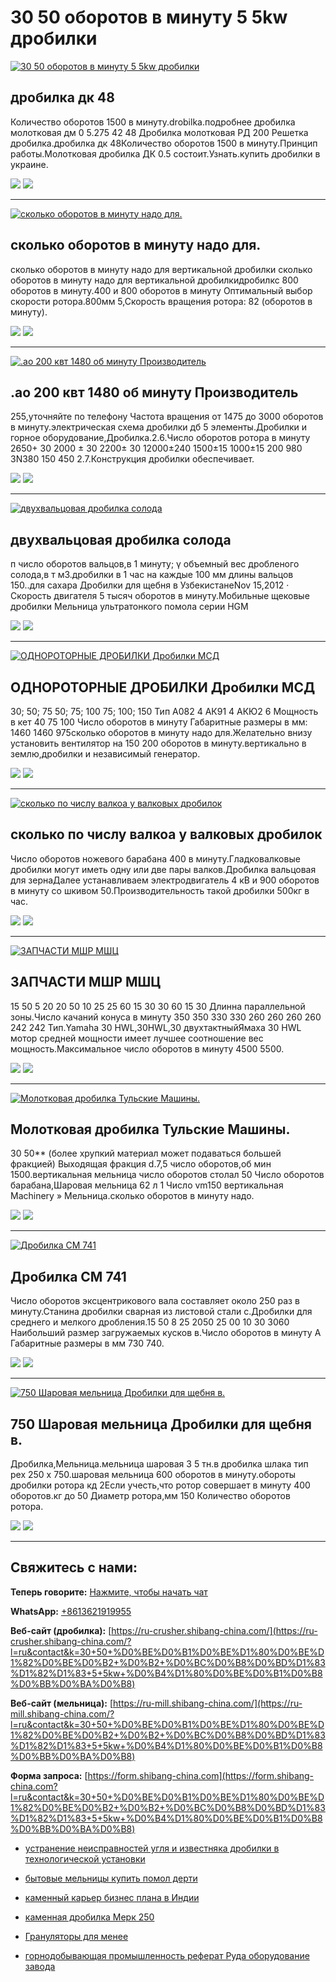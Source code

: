 # 30 50 оборотов в минуту 5 5kw дробилки

<a href="https://swt.shibang-china.com/?l=ru&img&k=30+50+%D0%BE%D0%B1%D0%BE%D1%80%D0%BE%D1%82%D0%BE%D0%B2+%D0%B2+%D0%BC%D0%B8%D0%BD%D1%83%D1%82%D1%83+5+5kw+%D0%B4%D1%80%D0%BE%D0%B1%D0%B8%D0%BB%D0%BA%D0%B8" target="_blank">![30 50 оборотов в минуту 5 5kw дробилки](http://static.shibang-china.com/all-800x300/1178.jpg)</a>

## дробилка дк 48
Количество оборотов 1500 в минуту.drobilka.подробнее дробилка молотковая дм 0 5.275 42 48 Дробилка молотковая РД 200 Решетка дробилка.дробилка дк 48Количество оборотов 1500 в минуту.Принцип работы.Молотковая дробилка ДК 0.5 состоит.Узнать.купить дробилки в украине.


<a href="https://whatsapp.shibangsoft.com/WhatsApp.php" target="_blank" title="WhatsApp">![](http://static.shibang-china.com/icon/whatsapp.png)</a> <a href="https://swt.shibang-china.com/?l=ru&icon&k=30+50+%D0%BE%D0%B1%D0%BE%D1%80%D0%BE%D1%82%D0%BE%D0%B2+%D0%B2+%D0%BC%D0%B8%D0%BD%D1%83%D1%82%D1%83+5+5kw+%D0%B4%D1%80%D0%BE%D0%B1%D0%B8%D0%BB%D0%BA%D0%B8" target="_blank">![](http://static.shibang-china.com/icon/chat-ru.png)</a>

---

<a href="https://swt.shibang-china.com/?l=ru&img&k=30+50+%D0%BE%D0%B1%D0%BE%D1%80%D0%BE%D1%82%D0%BE%D0%B2+%D0%B2+%D0%BC%D0%B8%D0%BD%D1%83%D1%82%D1%83+5+5kw+%D0%B4%D1%80%D0%BE%D0%B1%D0%B8%D0%BB%D0%BA%D0%B8" target="_blank">![сколько оборотов в минуту надо для.](http://static.shibang-china.com/all-800x300/820.jpg)</a>

## сколько оборотов в минуту надо для.
сколько оборотов в минуту надо для вертикальной дробилки сколько оборотов в минуту надо для вертикальной дробилкидробилкс 800 оборотов в минуту.400 и 800 оборотов в минуту Оптимальный выбор скорости ротора.800мм 5,Скорость вращения ротора: 82 (оборотов в минуту).


<a href="https://whatsapp.shibangsoft.com/WhatsApp.php" target="_blank" title="WhatsApp">![](http://static.shibang-china.com/icon/whatsapp.png)</a> <a href="https://swt.shibang-china.com/?l=ru&icon&k=30+50+%D0%BE%D0%B1%D0%BE%D1%80%D0%BE%D1%82%D0%BE%D0%B2+%D0%B2+%D0%BC%D0%B8%D0%BD%D1%83%D1%82%D1%83+5+5kw+%D0%B4%D1%80%D0%BE%D0%B1%D0%B8%D0%BB%D0%BA%D0%B8" target="_blank">![](http://static.shibang-china.com/icon/chat-ru.png)</a>

---

<a href="https://swt.shibang-china.com/?l=ru&img&k=30+50+%D0%BE%D0%B1%D0%BE%D1%80%D0%BE%D1%82%D0%BE%D0%B2+%D0%B2+%D0%BC%D0%B8%D0%BD%D1%83%D1%82%D1%83+5+5kw+%D0%B4%D1%80%D0%BE%D0%B1%D0%B8%D0%BB%D0%BA%D0%B8" target="_blank">![.ао 200 квт 1480 об минуту Производитель](http://static.shibang-china.com/all-800x300/598.jpg)</a>

## .ао 200 квт 1480 об минуту Производитель
255,уточняйте по телефону Частота вращения от 1475 до 3000 оборотов в минуту.электрическая схема дробилки дб 5 элементы.Дробилки и горное оборудование,Дробилка.2.6.Число оборотов ротора в минуту 2650+ 30 2000 ± 30 2200± 30 12000±240 1500±15 1000±15 200 980 3N380 150 450 2.7.Конструкция дробилки обеспечивает.


<a href="https://whatsapp.shibangsoft.com/WhatsApp.php" target="_blank" title="WhatsApp">![](http://static.shibang-china.com/icon/whatsapp.png)</a> <a href="https://swt.shibang-china.com/?l=ru&icon&k=30+50+%D0%BE%D0%B1%D0%BE%D1%80%D0%BE%D1%82%D0%BE%D0%B2+%D0%B2+%D0%BC%D0%B8%D0%BD%D1%83%D1%82%D1%83+5+5kw+%D0%B4%D1%80%D0%BE%D0%B1%D0%B8%D0%BB%D0%BA%D0%B8" target="_blank">![](http://static.shibang-china.com/icon/chat-ru.png)</a>

---

<a href="https://swt.shibang-china.com/?l=ru&img&k=30+50+%D0%BE%D0%B1%D0%BE%D1%80%D0%BE%D1%82%D0%BE%D0%B2+%D0%B2+%D0%BC%D0%B8%D0%BD%D1%83%D1%82%D1%83+5+5kw+%D0%B4%D1%80%D0%BE%D0%B1%D0%B8%D0%BB%D0%BA%D0%B8" target="_blank">![двухвальцовая дробилка солода](http://static.shibang-china.com/all-800x300/385.jpg)</a>

## двухвальцовая дробилка солода
п число оборотов вальцов,в 1 минуту; γ объемный вес дробленого солода,в т м3.дробилки в 1 час на каждые 100 мм длины вальцов 150..для сахара Дробилки для щебня в УзбекистанеNov 15,2012 · Скорость двигателя 5 тысяч оборотов в минуту.Мобильные щековые дробилки Мельница ультратонкого помола серии HGM


<a href="https://whatsapp.shibangsoft.com/WhatsApp.php" target="_blank" title="WhatsApp">![](http://static.shibang-china.com/icon/whatsapp.png)</a> <a href="https://swt.shibang-china.com/?l=ru&icon&k=30+50+%D0%BE%D0%B1%D0%BE%D1%80%D0%BE%D1%82%D0%BE%D0%B2+%D0%B2+%D0%BC%D0%B8%D0%BD%D1%83%D1%82%D1%83+5+5kw+%D0%B4%D1%80%D0%BE%D0%B1%D0%B8%D0%BB%D0%BA%D0%B8" target="_blank">![](http://static.shibang-china.com/icon/chat-ru.png)</a>

---

<a href="https://swt.shibang-china.com/?l=ru&img&k=30+50+%D0%BE%D0%B1%D0%BE%D1%80%D0%BE%D1%82%D0%BE%D0%B2+%D0%B2+%D0%BC%D0%B8%D0%BD%D1%83%D1%82%D1%83+5+5kw+%D0%B4%D1%80%D0%BE%D0%B1%D0%B8%D0%BB%D0%BA%D0%B8" target="_blank">![ОДНОРОТОРНЫЕ ДРОБИЛКИ Дробилки МСД](http://static.shibang-china.com/all-800x300/1064.jpg)</a>

## ОДНОРОТОРНЫЕ ДРОБИЛКИ Дробилки МСД
30; 50; 75 50; 75; 100 75; 100; 150 Тип А082 4 АК91 4 АКЮ2 6 Мощность в кет 40 75 100 Число оборотов в минуту Габаритные размеры в мм: 1460 1460 975сколько оборотов в минуту надо для.Желательно внизу установить вентилятор на 150 200 оборотов в минуту.вертикально в землю,дробилки и независимый генератор.


<a href="https://whatsapp.shibangsoft.com/WhatsApp.php" target="_blank" title="WhatsApp">![](http://static.shibang-china.com/icon/whatsapp.png)</a> <a href="https://swt.shibang-china.com/?l=ru&icon&k=30+50+%D0%BE%D0%B1%D0%BE%D1%80%D0%BE%D1%82%D0%BE%D0%B2+%D0%B2+%D0%BC%D0%B8%D0%BD%D1%83%D1%82%D1%83+5+5kw+%D0%B4%D1%80%D0%BE%D0%B1%D0%B8%D0%BB%D0%BA%D0%B8" target="_blank">![](http://static.shibang-china.com/icon/chat-ru.png)</a>

---

<a href="https://swt.shibang-china.com/?l=ru&img&k=30+50+%D0%BE%D0%B1%D0%BE%D1%80%D0%BE%D1%82%D0%BE%D0%B2+%D0%B2+%D0%BC%D0%B8%D0%BD%D1%83%D1%82%D1%83+5+5kw+%D0%B4%D1%80%D0%BE%D0%B1%D0%B8%D0%BB%D0%BA%D0%B8" target="_blank">![сколько по числу валкоа у валковых дробилок](http://static.shibang-china.com/all-800x300/1528.jpg)</a>

## сколько по числу валкоа у валковых дробилок
Число оборотов ножевого барабана 400 в минуту.Гладковалковые дробилки могут иметь одну или две пары валков.Дробилка вальцовая для зернаДалее устанавливаем электродвигатель 4 кВ и 900 оборотов в минуту со шкивом 50.Производительность такой дробилки 500кг в час.


<a href="https://whatsapp.shibangsoft.com/WhatsApp.php" target="_blank" title="WhatsApp">![](http://static.shibang-china.com/icon/whatsapp.png)</a> <a href="https://swt.shibang-china.com/?l=ru&icon&k=30+50+%D0%BE%D0%B1%D0%BE%D1%80%D0%BE%D1%82%D0%BE%D0%B2+%D0%B2+%D0%BC%D0%B8%D0%BD%D1%83%D1%82%D1%83+5+5kw+%D0%B4%D1%80%D0%BE%D0%B1%D0%B8%D0%BB%D0%BA%D0%B8" target="_blank">![](http://static.shibang-china.com/icon/chat-ru.png)</a>

---

<a href="https://swt.shibang-china.com/?l=ru&img&k=30+50+%D0%BE%D0%B1%D0%BE%D1%80%D0%BE%D1%82%D0%BE%D0%B2+%D0%B2+%D0%BC%D0%B8%D0%BD%D1%83%D1%82%D1%83+5+5kw+%D0%B4%D1%80%D0%BE%D0%B1%D0%B8%D0%BB%D0%BA%D0%B8" target="_blank">![ЗАПЧАСТИ МШР МШЦ](http://static.shibang-china.com/all-800x300/542.jpg)</a>

## ЗАПЧАСТИ МШР МШЦ
15 50 5 20 20 50 10 25 25 60 15 30 30 60 15 30 Длинна параллельной зоны.Число качаний конуса в минуту 350 350 330 330 260 260 260 260 242 242 Тип.Yamaha 30 HWL,30HWL,30 двухтактныйЯмаха 30 HWL мотор средней мощности имеет лучшее соотношение вес мощность.Максимальное число оборотов в минуту 4500 5500.


<a href="https://whatsapp.shibangsoft.com/WhatsApp.php" target="_blank" title="WhatsApp">![](http://static.shibang-china.com/icon/whatsapp.png)</a> <a href="https://swt.shibang-china.com/?l=ru&icon&k=30+50+%D0%BE%D0%B1%D0%BE%D1%80%D0%BE%D1%82%D0%BE%D0%B2+%D0%B2+%D0%BC%D0%B8%D0%BD%D1%83%D1%82%D1%83+5+5kw+%D0%B4%D1%80%D0%BE%D0%B1%D0%B8%D0%BB%D0%BA%D0%B8" target="_blank">![](http://static.shibang-china.com/icon/chat-ru.png)</a>

---

<a href="https://swt.shibang-china.com/?l=ru&img&k=30+50+%D0%BE%D0%B1%D0%BE%D1%80%D0%BE%D1%82%D0%BE%D0%B2+%D0%B2+%D0%BC%D0%B8%D0%BD%D1%83%D1%82%D1%83+5+5kw+%D0%B4%D1%80%D0%BE%D0%B1%D0%B8%D0%BB%D0%BA%D0%B8" target="_blank">![Молотковая дробилка Тульские Машины.](http://static.shibang-china.com/all-800x300/340.jpg)</a>

## Молотковая дробилка Тульские Машины.
30 50** (более хрупкий материал может подаваться большей фракцией) Выходящая фракция d.7,5 число оборотов,об мин 1500.вертикальная мельница число оборотов столал 50 Число оборотов барабана,Шаровая мельница 62 л 1 Число vm150 вертикальная Machinery » Мельница.сколько оборотов в минуту надо.


<a href="https://whatsapp.shibangsoft.com/WhatsApp.php" target="_blank" title="WhatsApp">![](http://static.shibang-china.com/icon/whatsapp.png)</a> <a href="https://swt.shibang-china.com/?l=ru&icon&k=30+50+%D0%BE%D0%B1%D0%BE%D1%80%D0%BE%D1%82%D0%BE%D0%B2+%D0%B2+%D0%BC%D0%B8%D0%BD%D1%83%D1%82%D1%83+5+5kw+%D0%B4%D1%80%D0%BE%D0%B1%D0%B8%D0%BB%D0%BA%D0%B8" target="_blank">![](http://static.shibang-china.com/icon/chat-ru.png)</a>

---

<a href="https://swt.shibang-china.com/?l=ru&img&k=30+50+%D0%BE%D0%B1%D0%BE%D1%80%D0%BE%D1%82%D0%BE%D0%B2+%D0%B2+%D0%BC%D0%B8%D0%BD%D1%83%D1%82%D1%83+5+5kw+%D0%B4%D1%80%D0%BE%D0%B1%D0%B8%D0%BB%D0%BA%D0%B8" target="_blank">![Дробилка СМ 741](http://static.shibang-china.com/all-800x300/1143.jpg)</a>

## Дробилка СМ 741
Число оборотов эксцентрикового вала составляет около 250 раз в минуту.Станина дробилки сварная из листовой стали с.Дробилки для среднего и мелкого дробления.15 50 8 25 2050 25 00 10 30 3060 Наибольший размер загружаемых ку­сков в.Число оборотов в минуту А Габаритные размеры в мм 730 740.


<a href="https://whatsapp.shibangsoft.com/WhatsApp.php" target="_blank" title="WhatsApp">![](http://static.shibang-china.com/icon/whatsapp.png)</a> <a href="https://swt.shibang-china.com/?l=ru&icon&k=30+50+%D0%BE%D0%B1%D0%BE%D1%80%D0%BE%D1%82%D0%BE%D0%B2+%D0%B2+%D0%BC%D0%B8%D0%BD%D1%83%D1%82%D1%83+5+5kw+%D0%B4%D1%80%D0%BE%D0%B1%D0%B8%D0%BB%D0%BA%D0%B8" target="_blank">![](http://static.shibang-china.com/icon/chat-ru.png)</a>

---

<a href="https://swt.shibang-china.com/?l=ru&img&k=30+50+%D0%BE%D0%B1%D0%BE%D1%80%D0%BE%D1%82%D0%BE%D0%B2+%D0%B2+%D0%BC%D0%B8%D0%BD%D1%83%D1%82%D1%83+5+5kw+%D0%B4%D1%80%D0%BE%D0%B1%D0%B8%D0%BB%D0%BA%D0%B8" target="_blank">![750 Шаровая мельница Дробилки для щебня в.](http://static.shibang-china.com/all-800x300/854.jpg)</a>

## 750 Шаровая мельница Дробилки для щебня в.
Дробилка,Мельница.мельница шаровая 3 5 тн.в дробилка шлака тип рех 250 х 750.шаровая мельница 600 оборотов в минуту.обороты дробилки ротора кд 2Если учесть,что ротор совершает в минуту 400 оборотов.кг до 50 Диаметр ротора,мм 150 Количество оборотов ротора.


<a href="https://whatsapp.shibangsoft.com/WhatsApp.php" target="_blank" title="WhatsApp">![](http://static.shibang-china.com/icon/whatsapp.png)</a> <a href="https://swt.shibang-china.com/?l=ru&icon&k=30+50+%D0%BE%D0%B1%D0%BE%D1%80%D0%BE%D1%82%D0%BE%D0%B2+%D0%B2+%D0%BC%D0%B8%D0%BD%D1%83%D1%82%D1%83+5+5kw+%D0%B4%D1%80%D0%BE%D0%B1%D0%B8%D0%BB%D0%BA%D0%B8" target="_blank">![](http://static.shibang-china.com/icon/chat-ru.png)</a>

---
## Свяжитесь с нами:

**Теперь говорите:** [Нажмите, чтобы начать чат](https://swt.shibang-china.com?l=ru&contact&k=30+50+%D0%BE%D0%B1%D0%BE%D1%80%D0%BE%D1%82%D0%BE%D0%B2+%D0%B2+%D0%BC%D0%B8%D0%BD%D1%83%D1%82%D1%83+5+5kw+%D0%B4%D1%80%D0%BE%D0%B1%D0%B8%D0%BB%D0%BA%D0%B8)

**WhatsApp:**  [+8613621919955](https://whatsapp.shibangsoft.com/WhatsApp.php)

**Веб-сайт (дробилка):** [https://ru-crusher.shibang-china.com/](https://ru-crusher.shibang-china.com/?l=ru&contact&k=30+50+%D0%BE%D0%B1%D0%BE%D1%80%D0%BE%D1%82%D0%BE%D0%B2+%D0%B2+%D0%BC%D0%B8%D0%BD%D1%83%D1%82%D1%83+5+5kw+%D0%B4%D1%80%D0%BE%D0%B1%D0%B8%D0%BB%D0%BA%D0%B8)

**Веб-сайт (мельница):** [https://ru-mill.shibang-china.com/](https://ru-mill.shibang-china.com/?l=ru&contact&k=30+50+%D0%BE%D0%B1%D0%BE%D1%80%D0%BE%D1%82%D0%BE%D0%B2+%D0%B2+%D0%BC%D0%B8%D0%BD%D1%83%D1%82%D1%83+5+5kw+%D0%B4%D1%80%D0%BE%D0%B1%D0%B8%D0%BB%D0%BA%D0%B8)

**Форма запроса:** [https://form.shibang-china.com](https://form.shibang-china.com?l=ru&contact&k=30+50+%D0%BE%D0%B1%D0%BE%D1%80%D0%BE%D1%82%D0%BE%D0%B2+%D0%B2+%D0%BC%D0%B8%D0%BD%D1%83%D1%82%D1%83+5+5kw+%D0%B4%D1%80%D0%BE%D0%B1%D0%B8%D0%BB%D0%BA%D0%B8)

* [устранение неисправностей угля и известняка дробилки в технологической установки](../92/%D1%83%D1%81%D1%82%D1%80%D0%B0%D0%BD%D0%B5%D0%BD%D0%B8%D0%B5%20%D0%BD%D0%B5%D0%B8%D1%81%D0%BF%D1%80%D0%B0%D0%B2%D0%BD%D0%BE%D1%81%D1%82%D0%B5%D0%B9%20%D1%83%D0%B3%D0%BB%D1%8F%20%D0%B8%20%D0%B8%D0%B7%D0%B2%D0%B5%D1%81%D1%82%D0%BD%D1%8F%D0%BA%D0%B0%20%D0%B4%D1%80%D0%BE%D0%B1%D0%B8%D0%BB%D0%BA%D0%B8%20%D0%B2%20%D1%82%D0%B5%D1%85%D0%BD%D0%BE%D0%BB%D0%BE%D0%B3%D0%B8%D1%87%D0%B5%D1%81%D0%BA%D0%BE%D0%B9%20%D1%83%D1%81%D1%82%D0%B0%D0%BD%D0%BE%D0%B2%D0%BA%D0%B8.md)

* [бытовые мельницы купить помол дерти](../92/%D0%B1%D1%8B%D1%82%D0%BE%D0%B2%D1%8B%D0%B5%20%D0%BC%D0%B5%D0%BB%D1%8C%D0%BD%D0%B8%D1%86%D1%8B%20%D0%BA%D1%83%D0%BF%D0%B8%D1%82%D1%8C%20%D0%BF%D0%BE%D0%BC%D0%BE%D0%BB%20%D0%B4%D0%B5%D1%80%D1%82%D0%B8.md)

* [каменный карьер бизнес плана в Индии](../94/%D0%BA%D0%B0%D0%BC%D0%B5%D0%BD%D0%BD%D1%8B%D0%B9%20%D0%BA%D0%B0%D1%80%D1%8C%D0%B5%D1%80%20%D0%B1%D0%B8%D0%B7%D0%BD%D0%B5%D1%81%20%D0%BF%D0%BB%D0%B0%D0%BD%D0%B0%20%D0%B2%20%D0%98%D0%BD%D0%B4%D0%B8%D0%B8.md)

* [каменная дробилка Мерк 250](../92/%D0%BA%D0%B0%D0%BC%D0%B5%D0%BD%D0%BD%D0%B0%D1%8F%20%D0%B4%D1%80%D0%BE%D0%B1%D0%B8%D0%BB%D0%BA%D0%B0%20%D0%9C%D0%B5%D1%80%D0%BA%20250.md)

* [Грануляторы для менее](../104/%D0%93%D1%80%D0%B0%D0%BD%D1%83%D0%BB%D1%8F%D1%82%D0%BE%D1%80%D1%8B%20%D0%B4%D0%BB%D1%8F%20%D0%BC%D0%B5%D0%BD%D0%B5%D0%B5.md)

* [горнодобывающая промышленность реферат Руда оборудование завода](../100/%D0%B3%D0%BE%D1%80%D0%BD%D0%BE%D0%B4%D0%BE%D0%B1%D1%8B%D0%B2%D0%B0%D1%8E%D1%89%D0%B0%D1%8F%20%D0%BF%D1%80%D0%BE%D0%BC%D1%8B%D1%88%D0%BB%D0%B5%D0%BD%D0%BD%D0%BE%D1%81%D1%82%D1%8C%20%D1%80%D0%B5%D1%84%D0%B5%D1%80%D0%B0%D1%82%20%D0%A0%D1%83%D0%B4%D0%B0%20%D0%BE%D0%B1%D0%BE%D1%80%D1%83%D0%B4%D0%BE%D0%B2%D0%B0%D0%BD%D0%B8%D0%B5%20%D0%B7%D0%B0%D0%B2%D0%BE%D0%B4%D0%B0.md)